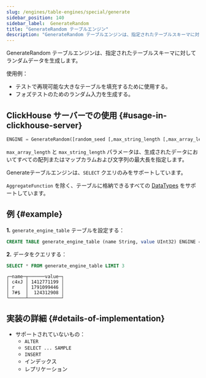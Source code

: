 ```yaml
---
slug: /engines/table-engines/special/generate
sidebar_position: 140
sidebar_label:  GenerateRandom
title: "GenerateRandom テーブルエンジン"
description: "GenerateRandom テーブルエンジンは、指定されたテーブルスキーマに対してランダムデータを生成します。"
---
```


GenerateRandom テーブルエンジンは、指定されたテーブルスキーマに対してランダムデータを生成します。

使用例：

- テストで再現可能な大きなテーブルを填充するために使用する。
- フォズテストのためのランダム入力を生成する。

## ClickHouse サーバーでの使用 {#usage-in-clickhouse-server}

``` sql
ENGINE = GenerateRandom([random_seed [,max_string_length [,max_array_length]]])
```

`max_array_length` と `max_string_length` パラメータは、生成されたデータにおいてすべての配列またはマップカラムおよび文字列の最大長を指定します。

Generateテーブルエンジンは、`SELECT` クエリのみをサポートしています。

`AggregateFunction` を除く、テーブルに格納できるすべての [DataTypes](../../../sql-reference/data-types/index.md) をサポートしています。

## 例 {#example}

**1.** `generate_engine_table` テーブルを設定する：

``` sql
CREATE TABLE generate_engine_table (name String, value UInt32) ENGINE = GenerateRandom(1, 5, 3)
```

**2.** データをクエリする：

``` sql
SELECT * FROM generate_engine_table LIMIT 3
```

``` text
┌─name─┬──────value─┐
│ c4xJ │ 1412771199 │
│ r    │ 1791099446 │
│ 7#$  │  124312908 │
└──────┴────────────┘
```

## 実装の詳細 {#details-of-implementation}

- サポートされていないもの：
    - `ALTER`
    - `SELECT ... SAMPLE`
    - `INSERT`
    - インデックス
    - レプリケーション
